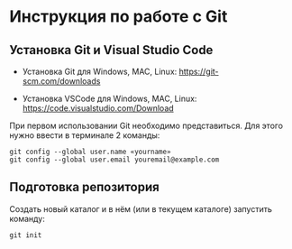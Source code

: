 # Инструкция по работе с Git

## Установка Git и Visual Studio Code

* Установка Git для Windows, MAC, Linux: https://git-scm.com/downloads

* Установка VSCode для Windows, MAC, Linux: https://code.visualstudio.com/Download

При первом использовании Git необходимо представиться.  Для этого нужно ввести в терминале 2 команды:
```
git config --global user.name «yourname»
git config --global user.email youremail@example.com
```
## Подготовка репозитория

Создать новый каталог и в нём (или в текущем каталоге) запустить команду:

```
git init
```
